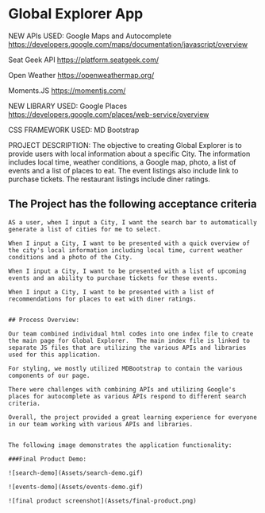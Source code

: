 # Global Explorer App 

NEW APIs USED:
Google Maps and Autocomplete
https://developers.google.com/maps/documentation/javascript/overview

Seat Geek API
https://platform.seatgeek.com/

Open Weather
https://openweathermap.org/

Moments.JS
https://momentjs.com/

NEW LIBRARY USED:
Google Places
https://developers.google.com/places/web-service/overview

CSS FRAMEWORK USED:
MD Bootstrap

PROJECT DESCRIPTION:
The objective to creating Global Explorer is to provide users with local information about a specific City.  The information includes local time, weather conditions, a Google map, photo, a list of events and a list of places to eat. The event listings also include link to purchase tickets. The restaurant listings include diner ratings. 

## The Project has the following acceptance criteria


```
AS a user, when I input a City, I want the search bar to automatically generate a list of cities for me to select. 

When I input a City, I want to be presented with a quick overview of the city's local information including local time, current weather conditions and a photo of the City. 

When I input a City, I want to be presented with a list of upcoming events and an ability to purchase tickets for these events. 

When I input a City, I want to be presented with a list of recommendations for places to eat with diner ratings. 


## Process Overview:

Our team combined individual html codes into one index file to create the main page for Global Explorer.  The main index file is linked to separate JS files that are utilizing the various APIs and libraries used for this application. 

For styling, we mostly utilized MDBootstrap to contain the various components of our page.  

There were challenges with combining APIs and utilizing Google's places for autocomplete as various APIs respond to different search criteria. 

Overall, the project provided a great learning experience for everyone in our team working with various APIs and libraries. 


The following image demonstrates the application functionality:

###Final Product Demo:

![search-demo](Assets/search-demo.gif)

![events-demo](Assets/events-demo.gif)

![final product screenshot](Assets/final-product.png)



